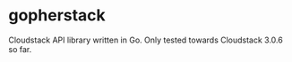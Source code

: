 gopherstack
===========

Cloudstack API library written in Go. Only tested towards Cloudstack
3.0.6 so far.

